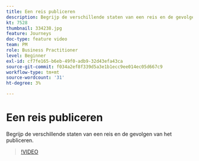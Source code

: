 ```yaml
---
title: Een reis publiceren
description: Begrijp de verschillende staten van een reis en de gevolgen van het publiceren.
kt: 7528
thumbnail: 334238.jpg
feature: Journeys
doc-type: feature video
team: PM
role: Business Practitioner
level: Beginner
exl-id: cf7fe165-b6eb-49f0-adb9-32d43efa43ca
source-git-commit: f034a2ef8f339d5a3e1b1ecc9ee014ec05d667c9
workflow-type: tm+mt
source-wordcount: '31'
ht-degree: 3%

---
```


# Een reis publiceren

Begrijp de verschillende staten van een reis en de gevolgen van het publiceren.

>[!VIDEO](https://video.tv.adobe.com/v/334238?quality=12)

